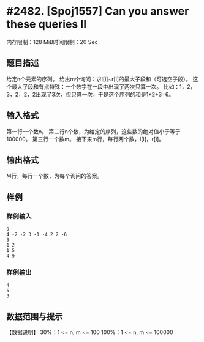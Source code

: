 # #2482. [Spoj1557] Can you answer these queries II

内存限制：128 MiB时间限制：20 Sec

## 题目描述

 给定n个元素的序列。 
给出m个询问：求l[i]~r[i]的最大子段和（可选空子段）。 
这个最大子段和有点特殊：一个数字在一段中出现了两次只算一次。 
比如：1，2，3，2，2，2出现了3次，但只算一次，于是这个序列的和是1+2+3=6。 

## 输入格式

 

第一行一个数n。 
第二行n个数，为给定的序列，这些数的绝对值小于等于100000。 
第三行一个数m。 
接下来m行，每行两个数，l[i]，r[i]。 

## 输出格式

M行，每行一个数，为每个询问的答案。 

## 样例

### 样例输入

    
    9
    4 -2 -2 3 -1 -4 2 2 -6
    3
    1 2
    1 5
    4 9
    
    
    
    

### 样例输出

    
    
    4
    5
    3
     
    
    

## 数据范围与提示

【数据说明】
30%：1 <= n, m <= 100
100%：1 <= n, m <= 100000
